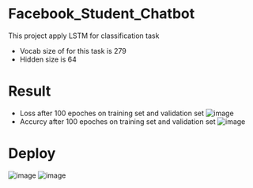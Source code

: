 # Facebook_Student_Chatbot
This project apply LSTM for classification task
 - Vocab size of for this task is 279
 - Hidden size is 64
# Result
  - Loss after 100 epoches on training set and validation set
    ![image](https://github.com/bi-nguyen/Facebook_Student_Chatbot/assets/106424285/8db4069d-09fd-46d0-a454-d8fcaa99dd19)
  - Accurcy after 100 epoches on training set and validation set
    ![image](https://github.com/bi-nguyen/Facebook_Student_Chatbot/assets/106424285/32670f57-17cd-43cd-ae5e-08cddec9197c)
# Deploy
![image](https://github.com/bi-nguyen/Facebook_Student_Chatbot/assets/106424285/5a581e49-f890-4581-9f89-e9a89b416176)
![image](https://github.com/bi-nguyen/Facebook_Student_Chatbot/assets/106424285/5e791d22-ddb9-48e5-8dd1-78a132afeab9)




